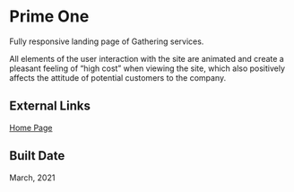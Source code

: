 # Prime One

Fully responsive landing page of Gathering services.

All elements of the user interaction with the site are animated and create a pleasant feeling of “high cost” when viewing the site, which also positively affects the attitude of potential customers to the company.

## External Links
<a href="http://prime-one.infinityfreeapp.com/">Home Page</a>

##  Built Date
March, 2021

